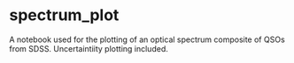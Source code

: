 # spectrum_plot
A notebook used for the plotting of an optical spectrum composite of QSOs from SDSS. Uncertaintiity plotting included. 

